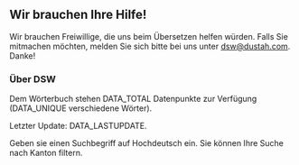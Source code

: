 ## Wir brauchen Ihre Hilfe!

Wir brauchen Freiwillige, die uns beim Übersetzen helfen würden. Falls Sie mitmachen möchten, melden Sie sich bitte bei uns unter [dsw@dustah.com](mailto:dsw@dustah.com). Danke!

### Über DSW

Dem Wörterbuch stehen DATA_TOTAL Datenpunkte zur Verfügung (DATA_UNIQUE verschiedene Wörter).

Letzter Update: DATA_LASTUPDATE.

Geben sie einen Suchbegriff auf Hochdeutsch ein. Sie können Ihre Suche nach Kanton filtern.

